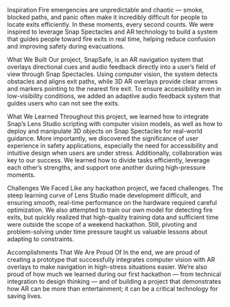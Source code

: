 Inspiration
Fire emergencies are unpredictable and chaotic — smoke, blocked paths, and panic often make it incredibly difficult for people to locate exits efficiently. In these moments, every second counts. We were inspired to leverage Snap Spectacles and AR technology to build a system that guides people toward fire exits in real time, helping reduce confusion and improving safety during evacuations.

What We Built
Our project, SnapSafe, is an AR navigation system that overlays directional cues and audio feedback directly into a user’s field of view through Snap Spectacles. Using computer vision, the system detects obstacles and aligns exit paths, while 3D AR overlays provide clear arrows and markers pointing to the nearest fire exit. To ensure accessibility even in low-visibility conditions, we added an adaptive audio feedback system that guides users who can not see the exits.

What We Learned
Throughout this project, we learned how to integrate Snap’s Lens Studio scripting with computer vision models, as well as how to deploy and manipulate 3D objects on Snap Spectacles for real-world guidance. More importantly, we discovered the significance of user experience in safety applications, especially the need for accessibility and intuitive design when users are under stress. Additionally, collaboration was key to our success. We learned how to divide tasks efficiently, leverage each other’s strengths, and support one another during high-pressure moments.

Challenges We Faced
Like any hackathon project, we faced challenges. The steep learning curve of Lens Studio made development difficult, and ensuring smooth, real-time performance on the hardware required careful optimization. We also attempted to train our own model for detecting fire exits, but quickly realized that high-quality training data and sufficient time were outside the scope of a weekend hackathon. Still, pivoting and problem-solving under time pressure taught us valuable lessons about adapting to constraints.

Accomplishments That We Are Proud Of
In the end, we are proud of creating a prototype that successfully integrates computer vision with AR overlays to make navigation in high-stress situations easier. We’re also proud of how much we learned during our first hackathon — from technical integration to design thinking — and of building a project that demonstrates how AR can be more than entertainment; it can be a critical technology for saving lives.
